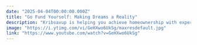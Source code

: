 ```yaml
---
date: "2025-04-04T00:00:00.000Z"
title: "Go Fund Yourself: Making Dreams a Reality"
description: "Kribsavup is helping you achieve homeownership with expert guidance, while Music Habitat revolutionizes the music industry by connecting artists, venues, and fans."
image: "https://i.ytimg.com/vi/GeHXwo6UkSg/maxresdefault.jpg"
link: "https://www.youtube.com/watch?v=GeHXwo6UkSg"
---
```

